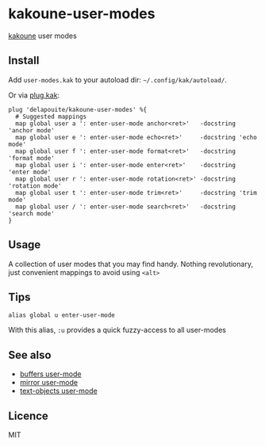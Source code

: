 # kakoune-user-modes

[kakoune](http://kakoune.org) user modes

## Install

Add `user-modes.kak` to your autoload dir: `~/.config/kak/autoload/`.

Or via [plug.kak](https://github.com/andreyorst/plug.kak):

```
plug 'delapouite/kakoune-user-modes' %{
  # Suggested mappings
  map global user a ': enter-user-mode anchor<ret>'   -docstring 'anchor mode'
  map global user e ': enter-user-mode echo<ret>'     -docstring 'echo mode'
  map global user f ': enter-user-mode format<ret>'   -docstring 'format mode'
  map global user i ': enter-user-mode enter<ret>'    -docstring 'enter mode'
  map global user r ': enter-user-mode rotation<ret>' -docstring 'rotation mode'
  map global user t ': enter-user-mode trim<ret>'     -docstring 'trim mode'
  map global user / ': enter-user-mode search<ret>'   -docstring 'search mode'
}
```

## Usage

A collection of user modes that you may find handy.
Nothing revolutionary, just convenient mappings to avoid using `<alt>`

## Tips

```
alias global u enter-user-mode
```

With this alias, `:u` provides a quick fuzzy-access to all user-modes 

## See also

- [buffers user-mode](https://github.com/Delapouite/kakoune-buffers)
- [mirror user-mode](https://github.com/Delapouite/kakoune-mirror)
- [text-objects user-mode](https://github.com/Delapouite/kakoune-text-objects)

## Licence

MIT


